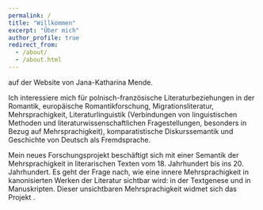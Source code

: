 ```yaml
---
permalink: /
title: "Willkommen"
excerpt: "Über mich"
author_profile: true
redirect_from:
  - /about/
  - /about.html
---
```


auf der Website von Jana-Katharina Mende.

Ich interessiere mich für polnisch-französische Literaturbeziehungen in der Romantik, europäische Romantikforschung, Migrationsliteratur, Mehrsprachigkeit, Literaturlinguistik (Verbindungen von linguistischen Methoden und literaturwissenschaftlichen Fragestellungen, besonders in Bezug auf Mehrsprachigkeit), komparatistische Diskurssemantik und Geschichte von Deutsch als Fremdsprache.

Mein neues Forschungsprojekt beschäftigt sich mit einer Semantik der Mehrsprachigkeit in literarischen Texten vom 18. Jahrhundert bis ins 20. Jahrhundert. Es geht der Frage nach, wie eine innere Mehrsprachigkeit in kanonisierten Werken der Literatur sichtbar wird: in der Textgenese und in Manuskripten. Dieser unsichtbaren Mehrsprachigkeit widmet sich das Projekt .
